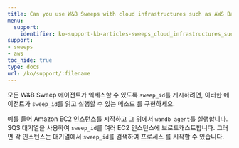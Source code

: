```yaml
---
title: Can you use W&B Sweeps with cloud infrastructures such as AWS Batch, ECS, etc.?
menu:
  support:
    identifier: ko-support-kb-articles-sweeps_cloud_infrastructures_such_aws_batch_ecs
support:
- sweeps
- aws
toc_hide: true
type: docs
url: /ko/support/:filename
---
```


모든 W&B Sweep 에이전트가 엑세스할 수 있도록 `sweep_id`를 게시하려면, 이러한 에이전트가 `sweep_id`를 읽고 실행할 수 있는 메소드 를 구현하세요.

예를 들어 Amazon EC2 인스턴스를 시작하고 그 위에서 `wandb agent`를 실행합니다. SQS 대기열을 사용하여 `sweep_id`를 여러 EC2 인스턴스에 브로드캐스트합니다. 그러면 각 인스턴스는 대기열에서 `sweep_id`를 검색하여 프로세스 를 시작할 수 있습니다.

